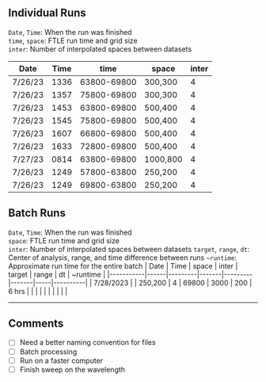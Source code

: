 ## Individual Runs
`Date`, `Time`: When the run was finished  
`time`, `space`: FTLE run time and grid size  
`inter`: Number of interpolated spaces between datasets  

| Date    | Time | time        | space    | inter |
|---------|------|-------------|----------|-------|
| 7/26/23 | 1336 | 63800-69800 | 300,300  | 4     |
| 7/26/23 | 1357 | 75800-69800 | 300,300  | 4     |
| 7/26/23 | 1453 | 63800-69800 | 500,400  | 4     |
| 7/26/23 | 1545 | 75800-69800 | 500,400  | 4     |
| 7/26/23 | 1607 | 66800-69800 | 500,400  | 4     |
| 7/26/23 | 1633 | 72800-69800 | 500,400  | 4     |
| 7/27/23 | 0814 | 63800-69800 | 1000,800 | 4     |
| 7/26/23 | 1249 | 57800-63800 | 250,200  | 4     |
| 7/26/23 | 1249 | 69800-63800 | 250,200  | 4     |

## Batch Runs
`Date`, `Time`: When the run was finished  
`space`: FTLE run time and grid size  
`inter`: Number of interpolated spaces between datasets 
`target`, `range`, `dt`:  Center of analysis, range, and time difference between runs
`~runtime`: Approximate run time for the entire batch 
| Date      | Time | space   | inter |  target | range | dt  | ~runtime |
|-----------|------|---------|-------|---------|-------|-----|----------|
| 7/28/2023 |      | 250,200 | 4     | 69800   | 3000  | 200 | 6 hrs    |
|           |      |         |       |         |       |     |          |

---
## Comments
- [ ] Need a better naming convention for files
- [ ] Batch processing
- [ ] Run on a faster computer
- [ ] Finish sweep on the wavelength
